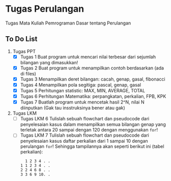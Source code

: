 # Tugas Perulangan

Tugas Mata Kuliah Pemrograman Dasar tentang Perulangan

## To Do List 

1. Tugas PPT
   - [x] Tugas 1 Buat program untuk mencari nilai terbesar dari sejumlah bilangan yang dimasukkan!
   - [x] Tugas 2 Buat program untuk menampilkan contoh berdasarkan (ada di files)
   - [x] Tugas 3 Menampilkan deret bilangan: cacah, genap, gasal, fibonacci
   - [x] Tugas 4 Menampilkan pola segitiga: pascal, genap, gasal
   - [x] Tugas 5 Perhitungan statistic: MAX, MIN, AVERAGE, TOTAL 
   - [x] Tugas 6 Perhitungan Matematika: perpangkatan, perkalian, FPB, KPK 
   - [x] Tugas 7 Buatlah program untuk mencetak hasil 2^N, nilai N diinputkan (Gak tau insstruksinya bener atau gak)

2. Tugas LKM
   - [ ] Tugas LKM 6 Tulislah sebuah flowchart dan pseudocode dari penyelesaian kasus dalam menampilkan semua bilangan genap yang terletak antara 20 sampai dengan 120 dengan menggunakan `for`!
   - [ ] Tugas LKM 7 Tulislah sebuah flowchart dan pseudocode dari penyelesaian kasus daftar perkalian dari 1 sampai 10 dengan perulangan `for`! Sehingga tampilannya akan seperti berikut ini (tabel perkalian):
       ```
         1 2 3 4 . . 
       1 1 2 3 4 . .
       2 2 4 6 8 . .
       3 3 6 9 10. .
       ```
